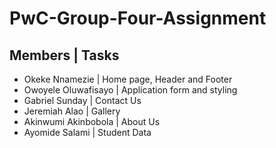 # PwC-Group-Four-Assignment

## Members | Tasks

- Okeke Nnamezie | Home page, Header and Footer
- Owoyele Oluwafisayo | Application form and styling
- Gabriel Sunday | Contact Us
- Jeremiah Alao | Gallery
- Akinwumi Akinbobola | About Us
- Ayomide Salami | Student Data
